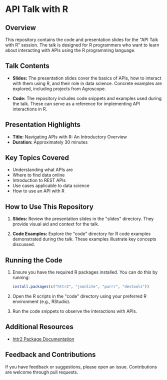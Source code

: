 
# API Talk with R

## Overview

This repository contains the code and presentation slides for the "API Talk with R" session. The talk is designed for R programmers who want to learn about interacting with APIs using the R programming language.

## Talk Contents

- **Slides:** The presentation slides cover the basics of APIs, how to interact with them using R, and their role in data science. Concrete examples are explored, including projects from Agroscope.

- **Code:** The repository includes code snippets and examples used during the talk. These can serve as a reference for implementing API interactions in R.

## Presentation Highlights

- **Title:** Navigating APIs with R: An Introductory Overview
- **Duration:** Approximately 30 minutes

## Key Topics Covered

- Understanding what APIs are
- Where to find data online
- Introduction to REST APIs
- Use cases applicable to data science
- How to use an API with R

## How to Use This Repository

1. **Slides:** Review the presentation slides in the "slides" directory. They provide visual aid and context for the talk.

2. **Code Examples:** Explore the "code" directory for R code examples demonstrated during the talk. These examples illustrate key concepts discussed.

## Running the Code 

1. Ensure you have the required R packages installed. You can do this by running:

   ```R
   install.packages(c("httr2", "jsonlite", "purrr", "devtools"))
   ```

2. Open the R scripts in the "code" directory using your preferred R environment (e.g., RStudio).

3. Run the code snippets to observe the interactions with APIs.

## Additional Resources

- [httr2 Package Documentation](https://httr2.r-lib.org/)


## Feedback and Contributions

If you have feedback or suggestions, please open an issue. Contributions are welcome through pull requests.
